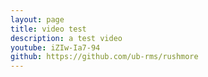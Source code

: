 ```yaml
---
layout: page
title: video test
description: a test video
youtube: iZIw-Ia7-94
github: https://github.com/ub-rms/rushmore
---
```

